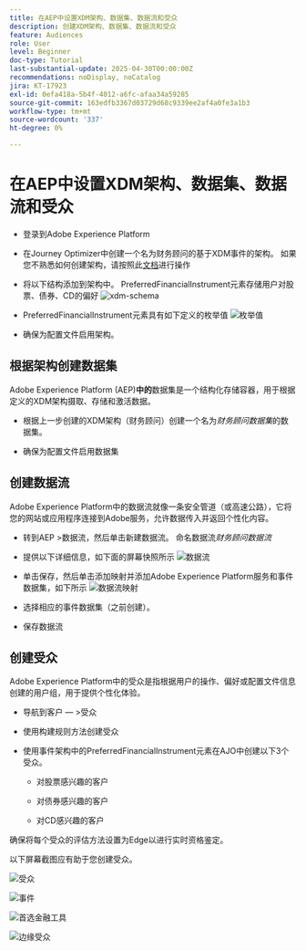 ```yaml
---
title: 在AEP中设置XDM架构、数据集、数据流和受众
description: 创建XDM架构、数据集、数据流和受众
feature: Audiences
role: User
level: Beginner
doc-type: Tutorial
last-substantial-update: 2025-04-30T00:00:00Z
recommendations: noDisplay, noCatalog
jira: KT-17923
exl-id: 0efa418a-5b4f-4012-a6fc-afaa34a59285
source-git-commit: 163edfb3367d03729d68c9339ee2af4a0fe3a1b3
workflow-type: tm+mt
source-wordcount: '337'
ht-degree: 0%

---
```


# 在AEP中设置XDM架构、数据集、数据流和受众

* 登录到Adobe Experience Platform

* 在Journey Optimizer中创建一个名为财务顾问的基于XDM事件的架构。 如果您不熟悉如何创建架构，请按照此[文档](https://experienceleague.adobe.com/zh-hans/docs/experience-platform/xdm/tutorials/create-schema-ui)进行操作

* 将以下结构添加到架构中。 PreferredFinancialInstrument元素存储用户对股票、债券、CD的偏好
  ![xdm-schema](assets/xdm-schema.png)

* PreferredFinancialInstrument元素具有如下定义的枚举值
  ![枚举值](assets/enum-values.png)

* 确保为配置文件启用架构。

## 根据架构创建数据集

Adobe Experience Platform (AEP)**中的**&#x200B;数据集是一个结构化存储容器，用于根据定义的XDM架构摄取、存储和激活数据。

* 根据上一步创建的XDM架构（财务顾问）创建一个名为&#x200B;_财务顾问数据集_&#x200B;的数据集。

* 确保为配置文件启用数据集

## 创建数据流

Adobe Experience Platform中的数据流就像一条安全管道（或高速公路），它将您的网站或应用程序连接到Adobe服务，允许数据传入并返回个性化内容。

* 转到AEP >数据流，然后单击新建数据流。 命名数据流&#x200B;_财务顾问数据流_

* 提供以下详细信息，如下面的屏幕快照所示
  ![数据流](assets/datastream.png)
* 单击保存，然后单击添加映射并添加Adobe Experience Platform服务和事件数据集，如下所示
  ![数据流映射](assets/datastream-service.png)

* 选择相应的事件数据集（之前创建）。

* 保存数据流

## 创建受众

Adobe Experience Platform中的受众是指根据用户的操作、偏好或配置文件信息创建的用户组，用于提供个性化体验。

* 导航到客户 — >受众
* 使用构建规则方法创建受众

* 使用事件架构中的PreferredFinancialInstrument元素在AJO中创建以下3个受众。

   * 对股票感兴趣的客户

   * 对债券感兴趣的客户

   * 对CD感兴趣的客户

确保将每个受众的评估方法设置为Edge以进行实时资格鉴定。

以下屏幕截图应有助于您创建受众。

![受众](assets/rule-based-audience.png)

![事件](assets/event-attribute.png)


![首选金融工具](assets/stock-customers.png)

![边缘受众](assets/audience-edge.png)
